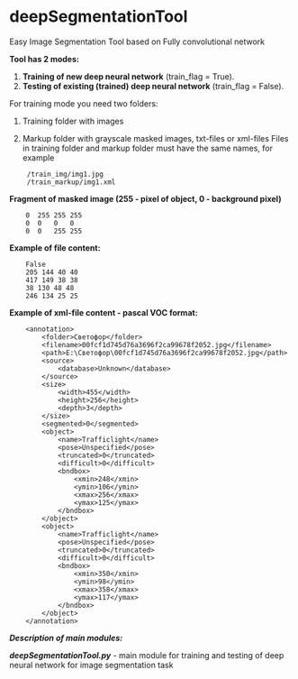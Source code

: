 # deepSegmentationTool
Easy Image Segmentation Tool based on Fully convolutional network

**Tool has 2 modes:**
1) **Training of new deep neural network** (train_flag = True).
2) **Testing of existing (trained) deep neural network** (train_flag = False).

For training mode you need two folders:
1) Training folder with images
2) Markup folder with grayscale masked images, txt-files or xml-files
Files in training folder and markup folder must have the same names, for example
        
        /train_img/img1.jpg
        /train_markup/img1.xml

**Fragment of masked image (255 - pixel of object, 0 - background pixel)**
        
        0  255 255 255
        0  0   0   0
        0  0   255 255
     
**Example of file content:**
        
        False
        205 144 40 40
        417 149 38 38
        38 130 48 48
        246 134 25 25

**Example of xml-file content - pascal VOC format:**
        
        <annotation>
            <folder>Светофор</folder>
            <filename>00fcf1d745d76a3696f2ca99678f2052.jpg</filename>
            <path>E:\Светофор\00fcf1d745d76a3696f2ca99678f2052.jpg</path>
            <source>
                <database>Unknown</database>
            </source>
            <size>
                <width>455</width>
                <height>256</height>
                <depth>3</depth>
            </size>
            <segmented>0</segmented>
            <object>
                <name>Trafficlight</name>
                <pose>Unspecified</pose>
                <truncated>0</truncated>
                <difficult>0</difficult>
                <bndbox>
                    <xmin>248</xmin>
                    <ymin>106</ymin>
                    <xmax>256</xmax>
                    <ymax>125</ymax>
                </bndbox>
            </object>
            <object>
                <name>Trafficlight</name>
                <pose>Unspecified</pose>
                <truncated>0</truncated>
                <difficult>0</difficult>
                <bndbox>
                    <xmin>350</xmin>
                    <ymin>98</ymin>
                    <xmax>358</xmax>
                    <ymax>117</ymax>
                </bndbox>
            </object>
        </annotation>


***Description of main modules:***

***deepSegmentationTool.py*** - main module for training and testing of deep neural network for image segmentation task
